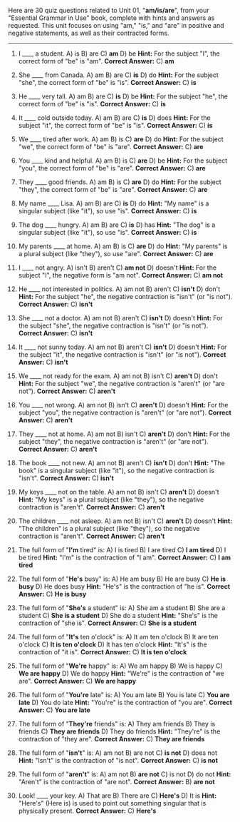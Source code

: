 Here are 30 quiz questions related to Unit 01, "**am/is/are**", from your "Essential Grammar in Use" book, complete with hints and answers as requested. This unit focuses on using "am," "is," and "are" in positive and negative statements, as well as their contracted forms.

***

1.  I ____ a student.
    A) is
    B) are
    C) **am**
    D) be
    **Hint:** For the subject "I", the correct form of "be" is "am".
    ****Correct Answer:**** C) **am**

2.  She ____ from Canada.
    A) am
    B) are
    C) **is**
    D) do
    **Hint:** For the subject "she", the correct form of "be" is "is".
    ****Correct Answer:**** C) **is**

3.  He ____ very tall.
    A) am
    B) are
    C) **is**
    D) be
    **Hint:** For the subject "he", the correct form of "be" is "is".
    ****Correct Answer:**** C) **is**

4.  It ____ cold outside today.
    A) am
    B) are
    C) **is**
    D) does
    **Hint:** For the subject "it", the correct form of "be" is "is".
    ****Correct Answer:**** C) **is**

5.  We ____ tired after work.
    A) am
    B) is
    C) **are**
    D) do
    **Hint:** For the subject "we", the correct form of "be" is "are".
    ****Correct Answer:**** C) **are**

6.  You ____ kind and helpful.
    A) am
    B) is
    C) **are**
    D) be
    **Hint:** For the subject "you", the correct form of "be" is "are".
    ****Correct Answer:**** C) **are**

7.  They ____ good friends.
    A) am
    B) is
    C) **are**
    D) do
    **Hint:** For the subject "they", the correct form of "be" is "are".
    ****Correct Answer:**** C) **are**

8.  My name ____ Lisa.
    A) am
    B) are
    C) **is**
    D) do
    **Hint:** "My name" is a singular subject (like "it"), so use "is".
    ****Correct Answer:**** C) **is**

9.  The dog ____ hungry.
    A) am
    B) are
    C) **is**
    D) has
    **Hint:** "The dog" is a singular subject (like "it"), so use "is".
    ****Correct Answer:**** C) **is**

10. My parents ____ at home.
    A) am
    B) is
    C) **are**
    D) do
    **Hint:** "My parents" is a plural subject (like "they"), so use "are".
    ****Correct Answer:**** C) **are**

11. I ____ not angry.
    A) isn't
    B) aren't
    C) **am not**
    D) doesn't
    **Hint:** For the subject "I", the negative form is "am not".
    ****Correct Answer:**** C) **am not**

12. He ____ not interested in politics.
    A) am not
    B) aren't
    C) **isn't**
    D) don't
    **Hint:** For the subject "he", the negative contraction is "isn't" (or "is not").
    ****Correct Answer:**** C) **isn't**

13. She ____ not a doctor.
    A) am not
    B) aren't
    C) **isn't**
    D) doesn't
    **Hint:** For the subject "she", the negative contraction is "isn't" (or "is not").
    ****Correct Answer:**** C) **isn't**

14. It ____ not sunny today.
    A) am not
    B) aren't
    C) **isn't**
    D) doesn't
    **Hint:** For the subject "it", the negative contraction is "isn't" (or "is not").
    ****Correct Answer:**** C) **isn't**

15. We ____ not ready for the exam.
    A) am not
    B) isn't
    C) **aren't**
    D) don't
    **Hint:** For the subject "we", the negative contraction is "aren't" (or "are not").
    ****Correct Answer:**** C) **aren't**

16. You ____ not wrong.
    A) am not
    B) isn't
    C) **aren't**
    D) doesn't
    **Hint:** For the subject "you", the negative contraction is "aren't" (or "are not").
    ****Correct Answer:**** C) **aren't**

17. They ____ not at home.
    A) am not
    B) isn't
    C) **aren't**
    D) don't
    **Hint:** For the subject "they", the negative contraction is "aren't" (or "are not").
    ****Correct Answer:**** C) **aren't**

18. The book ____ not new.
    A) am not
    B) aren't
    C) **isn't**
    D) don't
    **Hint:** "The book" is a singular subject (like "it"), so the negative contraction is "isn't".
    ****Correct Answer:**** C) **isn't**

19. My keys ____ not on the table.
    A) am not
    B) isn't
    C) **aren't**
    D) doesn't
    **Hint:** "My keys" is a plural subject (like "they"), so the negative contraction is "aren't".
    ****Correct Answer:**** C) **aren't**

20. The children ____ not asleep.
    A) am not
    B) isn't
    C) **aren't**
    D) doesn't
    **Hint:** "The children" is a plural subject (like "they"), so the negative contraction is "aren't".
    ****Correct Answer:**** C) **aren't**

21. The full form of "**I'm** tired" is:
    A) I is tired
    B) I are tired
    C) **I am tired**
    D) I be tired
    **Hint:** "I'm" is the contraction of "I am".
    ****Correct Answer:**** C) **I am tired**

22. The full form of "**He's** busy" is:
    A) He am busy
    B) He are busy
    C) **He is busy**
    D) He does busy
    **Hint:** "He's" is the contraction of "he is".
    ****Correct Answer:**** C) **He is busy**

23. The full form of "**She's** a student" is:
    A) She am a student
    B) She are a student
    C) **She is a student**
    D) She do a student
    **Hint:** "She's" is the contraction of "she is".
    ****Correct Answer:**** C) **She is a student**

24. The full form of "**It's** ten o'clock" is:
    A) It am ten o'clock
    B) It are ten o'clock
    C) **It is ten o'clock**
    D) It has ten o'clock
    **Hint:** "It's" is the contraction of "it is".
    ****Correct Answer:**** C) **It is ten o'clock**

25. The full form of "**We're** happy" is:
    A) We am happy
    B) We is happy
    C) **We are happy**
    D) We do happy
    **Hint:** "We're" is the contraction of "we are".
    ****Correct Answer:**** C) **We are happy**

26. The full form of "**You're** late" is:
    A) You am late
    B) You is late
    C) **You are late**
    D) You do late
    **Hint:** "You're" is the contraction of "you are".
    ****Correct Answer:**** C) **You are late**

27. The full form of "**They're** friends" is:
    A) They am friends
    B) They is friends
    C) **They are friends**
    D) They do friends
    **Hint:** "They're" is the contraction of "they are".
    ****Correct Answer:**** C) **They are friends**

28. The full form of "**isn't**" is:
    A) am not
    B) are not
    C) **is not**
    D) does not
    **Hint:** "Isn't" is the contraction of "is not".
    ****Correct Answer:**** C) **is not**

29. The full form of "**aren't**" is:
    A) am not
    B) **are not**
    C) is not
    D) do not
    **Hint:** "Aren't" is the contraction of "are not".
    ****Correct Answer:**** B) **are not**

30. Look! ____ your key.
    A) That are
    B) There are
    C) **Here's**
    D) It is
    **Hint:** "Here's" (Here is) is used to point out something singular that is physically present.
    ****Correct Answer:**** C) **Here's**